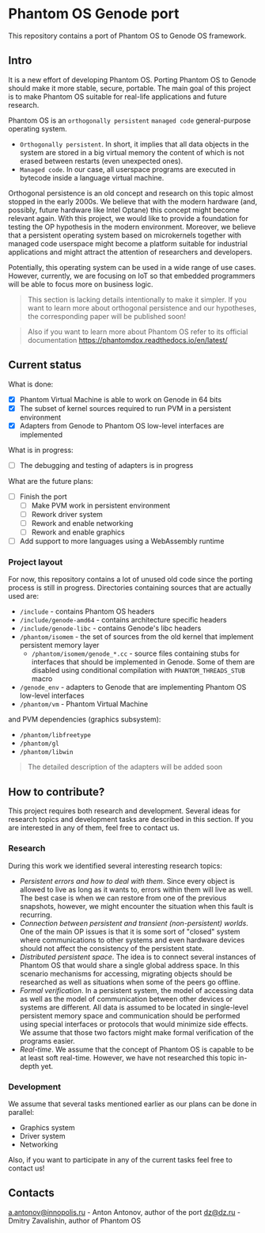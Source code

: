 # Phantom OS Genode port

This repository contains a port of Phantom OS to Genode OS framework.

## Intro

It is a new effort of developing Phantom OS. Porting Phantom OS to Genode should make it more stable, secure, portable. The main goal of this project is to make Phantom OS suitable for real-life applications and future research.

Phantom OS is an `orthogonally persistent` `managed code` general-purpose operating system.
- `Orthogonally persistent`. In short, it implies that all data objects in the system are stored in a big virtual memory the content of which is not erased between restarts (even unexpected ones).
- `Managed code`. In our case, all userspace programs are executed in bytecode inside a language virtual machine. 

Orthogonal persistence is an old concept and research on this topic almost stopped in the early 2000s. We believe that with the modern hardware (and, possibly, future hardware like Intel Optane) this concept might become relevant again. With this project, we would like to provide a foundation for testing the OP hypothesis in the modern environment. Moreover, we believe that a persistent operating system based on microkernels together with managed code userspace might become a platform suitable for industrial applications and might attract the attention of researchers and developers.

Potentially, this operating system can be used in a wide range of use cases. However, currently, we are focusing on IoT so that embedded programmers will be able to focus more on business logic.

> This section is lacking details intentionally to make it simpler. If you want to learn more about orthogonal persistence and our hypotheses, the corresponding paper will be published soon!

> Also if you want to learn more about Phantom OS refer to its official documentation https://phantomdox.readthedocs.io/en/latest/

## Current status

What is done:

- [x] Phantom Virtual Machine is able to work on Genode in 64 bits
- [x] The subset of kernel sources required to run PVM in a persistent environment
- [x] Adapters from Genode to Phantom OS low-level interfaces are implemented

What is in progress:

- [ ] The debugging and testing of adapters is in progress

What are the future plans:

- [ ] Finish the port
  - [ ] Make PVM work in persistent environment
  - [ ] Rework driver system
  - [ ] Rework and enable networking
  - [ ] Rework and enable graphics
- [ ] Add support to more languages using a WebAssembly runtime

### Project layout

For now, this repository contains a lot of unused old code since the porting process is still in progress. Directories containing sources that are actually used are:

- `/include` - contains Phantom OS headers
- `/include/genode-amd64` - contains architecture specific headers
- `/include/genode-libc` - contains Genode's libc headers
- `/phantom/isomem` - the set of sources from the old kernel that implement persistent memory layer
  - `/phantom/isomem/genode_*.cc` - source files containing stubs for interfaces that should be implemented in Genode. Some of them are disabled using conditional compilation with `PHANTOM_THREADS_STUB` macro
- `/genode_env` - adapters to Genode that are implementing Phantom OS low-level interfaces
- `/phantom/vm` - Phantom Virtual Machine

and PVM dependencies (graphics subsystem):

- `/phantom/libfreetype`
- `/phantom/gl`
- `/phantom/libwin`

> The detailed description of the adapters will be added soon

## How to contribute?

This project requires both research and development. Several ideas for research topics and development tasks are described in this section. If you are interested in any of them, feel free to contact us.

### Research

During this work we identified several interesting research topics:

- *Persistent errors and how to deal with them*. Since every object is allowed to live as long as it wants to, errors within them will live as well. The best case is when we can restore from one of the previous snapshots, however, we might encounter the situation when this fault is recurring. 
- *Connection between persistent and transient (non-persistent) worlds*. One of the main OP issues is that it is some sort of "closed" system where communications to other systems and even hardware devices should not affect the consistency of the persistent state.
- *Distributed persistent space*. The idea is to connect several instances of Phantom OS that would share a single global address space. In this scenario mechanisms for accessing, migrating objects should be researched as well as situations when some of the peers go offline.
- *Formal verification*. In a persistent system, the model of accessing data as well as the model of communication between other devices or systems are different. All data is assumed to be located in single-level persistent memory space and communication should be performed using special interfaces or protocols that would minimize side effects. We assume that those two factors might make formal verification of the programs easier.
- *Real-time*. We assume that the concept of Phantom OS is capable to be at least soft real-time. However, we have not researched this topic in-depth yet.

### Development

We assume that several tasks mentioned earlier as our plans can be done in parallel:

- Graphics system
- Driver system
- Networking

Also, if you want to participate in any of the current tasks feel free to contact us!

## Contacts

a.antonov@innopolis.ru - Anton Antonov, author of the port
dz@dz.ru - Dmitry Zavalishin, author of Phantom OS